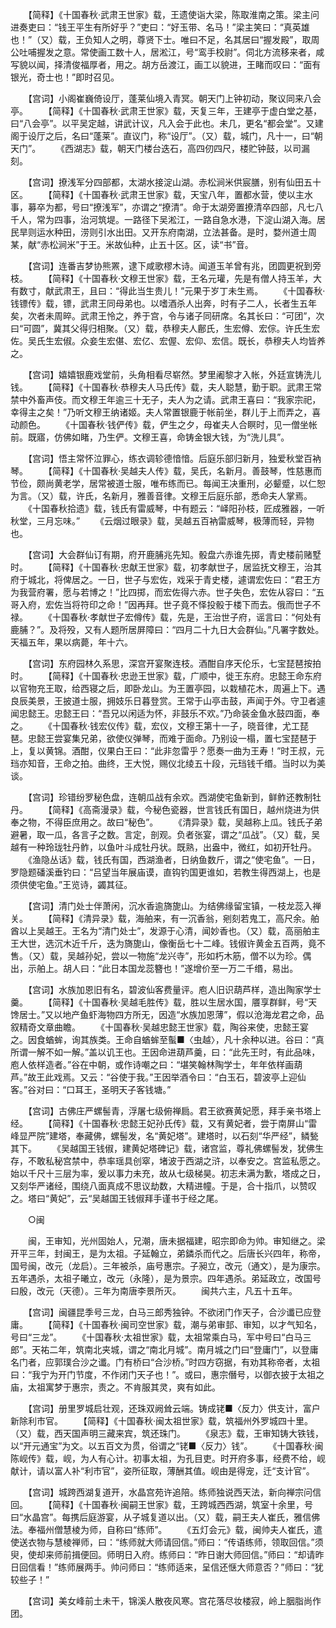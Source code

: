 <!-- { "loadSidebar": true } -->
　　【简释】《十国春秋·武肃王世家》载，王遗使诣大梁，陈取淮南之策。梁主问进奏吏曰：“钱王平生有所好乎？”吏曰：“好玉带、名马！”梁主笑曰：“真英雄也！”（又）载，王负知人之明，尊贤下士。唯曰不足，名其居曰“握发殿”，取周公吐哺握发之意。常使画工数十人，居淞江，号“鸾手校尉”。伺北方流移来者，咸写貌以闻，择清俊福厚者，用之。胡方岳渡江，画工以貌进，王睹而叹曰：“面有银光，奇士也！”即时召见。

　　【宫词】小阁崔巍倚设厅，蓬莱仙境入青冥。朝天门上钟初动，聚议同来八会亭。
　　【简释】《十国春秋·武肃王世家》载，天复三年，王建亭于虚白堂之基，曰“八会亭”。以平吴定越，讲武计议，凡入会于此也。未几，更名“都会堂”。又建阁于设厅之后，名曰“蓬莱”。直议门，称“设厅”。（又）载，城门，凡十一，曰“朝天门”。
　　《西湖志》载，朝天门楼台迭石，高四仞四尺，楼贮钟鼓，以司漏刻。

　　【宫词】撩浅军分四部都，太湖水接淀山湖。赤松涧米供宸膳，别有仙田五十区。
　　【简释】《十国春秋·武肃王世家》载，天宝八年，置都水营，使以主水事，募卒为都，号曰“撩浅军”，亦谓之“撩清”。命于太湖旁置撩清卒四部，凡七八千人，常为四事，治河筑堤。一路径下吴淞江，一路自急水港，下淀山湖入海。居民旱则运水种田，涝则引水出田。又开东府南湖，立法甚备。是时，婺州道士周某，献“赤松涧米”于王。米故仙种，止五十区。区，读“书”音。

　　【宫词】连番吉梦协熊罴，逮下咸歌樛木诗。闻道玉羊曾有兆，团圆更祝到旁枝。
　　【简释】《十国春秋·文穆王世家》载，王名元瓘，先是有僧人持玉羊，大有数寸，献武肃王，且曰：“得此当生贵儿！”元果于岁丁未生焉。
　　《十国春秋·钱镖传》载，镖，武肃王同母弟也。以嗜酒杀人出奔，时有子二人，长者生五年矣，次者未周晬。武肃王怜之，养于宫，令与诸子同研席。名其长曰：“可团”，次曰“可圆”，冀其父得归相聚。（又）载，恭穆夫人鄜氏，生宏僔、宏倧。许氏生宏佐。吴氏生宏俶。众妾生宏偡、宏亿、宏偓、宏仰、宏信。既长，恭穆夫人均皆养之。

　　【宫词】嬉嬉银鹿戏堂前，头角相看尽崭然。梦里阇黎才入帐，外廷宣铸洗儿钱。
　　【简释】《十国春秋·恭穆夫人马氏传》载，夫人聪慧，勤于职。武肃王常禁中外畜声伎。而文穆王年逾三十无子，夫人为之请。武肃王喜曰：“我家宗祀，幸得主之矣！”乃听文穆王纳诸姬。夫人常置银鹿于帐前坐，群儿于上而弄之，喜动颜色。
　　《十国春秋·钱俨传》载，俨生之夕，母崔夫人合瞑时，见一僧坐帐前。既寤，仿佛如睹，乃生俨。文穆王喜，命铸金银大钱，为“洗儿具”。

　　【宫词】悟主常怀泣罪心，练衣调轸德愔愔。后庭乐部归新月，独爱秋堂百衲琴。
　　【简释】《十国春秋·吴越夫人传》载，吴氏，名新月。善鼓琴，性慈惠而节俭，颇尚黄老学，居常被道士服，唯布练而已。每闻王决重刑，必颦蹙，以仁恕为言。（又）载，许氏，名新月，雅善音律。文穆王后庭乐部，悉命夫人掌焉。
　　《十国春秋拾遗》载，钱氏有雷威琴，中有题云：“峄阳孙枝，匠成雅器，一听秋堂，三月忘味。”
　　《云烟过眼录》载，吴越五百衲雷威琴，极薄而轻，异物也。

　　【宫词】大会群仙订有期，府开鹿脯兆先知。骰盘六赤谁先掷，青史楼前赌墅时。
　　【简释】《十国春秋·忠献王世家》载，初孝献世子，居监抚文穆王，治其府于城北，将俾居之。一日，世子与宏佐，戏采于青史楼，遽谓宏佐曰：“君王方为我营府署，愿与若博之！”比四掷，而宏佐得六赤。世子失色，宏佐从容曰：“五哥入府，宏佐当将符印之命！”因再拜。世子竟不怿投骰于楼下而去。俄而世子不禄。
　　《十国春秋·孝献世子宏僔传》载，先是，王治世子府，谣言曰：“何处有鹿脯？”。及将殁，又有人题所居屏障曰：“四月二十九日大会群仙。”凡署字数处。天福五年，果以病薨，年十六。

　　【宫词】东府园林久系思，深宫开宴聚连枝。酒酣自序天伦乐，七宝琵琶按拍时。
　　【简释】《十国春秋·忠逊王世家》载，广顺中，徙王东府。忠懿王命东府以官物充王取，给西寝之后，即卧龙山。为王置亭园，以栽植花木，周遍上下。遇良辰美景，王披道士服，拥妓乐日暮登赏。王常于山亭击鼓，声闻于外。守卫者遽闻忠懿王。忠懿王曰：“吾兄以闲适为怀，非鼓乐不欢。”乃命装金鱼水鼓四面，奉之。
　　《十国春秋·钱宏仪传》载，宏仪，文穆王第十一子，晓音律，尤工琵琶。忠懿王尝宴集兄弟，欲使仪弹琴，而难于面命。乃别设一榻，置七宝琵琶于上，复以黄锦。酒酣，仪果白王曰：“此非忽雷乎？愿奏一曲为王寿！”时王叔，元珰亦知音，王命之拍。曲终，王大悦，赐仪北绫五十段，元珰钱千缗。当时以为美谈。

　　【宫词】珍错纷罗秘色盘，连朝瓜战有余欢。西湖使宅鱼新到，鲜鲊还教制牡丹。
　　【简释】《高斋漫录》载，今秘色瓷器，世言钱氏有国日，越州烧进为供奉之物，不得臣庶用之。故曰“秘色”。
　　《清异录》载，吴越称上瓜。钱氏子弟避暑，取一瓜，各言子之数。言定，剖观。负者张宴，谓之“瓜战”。（又）载，吴越有一种玲珑牡丹鲊，以鱼叶斗成牡丹状。既熟，出盎中，微红，如初开牡丹。
　　《渔隐丛话》载，钱氏有国，西湖渔者，日纳鱼数斤，谓之“使宅鱼”。一日，罗隐题磻溪垂钓曰：“吕望当年展庙谟，直钩钓国更谁如，若教生得西湖上，也是须供使宅鱼。”王览诗，蠲其征。

　　【宫词】清门处士伴萧闲，沉水香逾旖旎山。为结佛缘留宝镇，一枝龙蕊入禅关。
　　【简释】《清异录》载，海舶来，有一沉香翁，剜刻若鬼工，高尺余。舶酋以上吴越王。王名为“清门处士”，发源于心清，闻妙香也。（又）载，高丽舶主王大世，选沉木近千斤，迭为旖旎山，像衡岳七十二峰。钱俶许黄金五百两，竟不售。（又）载，吴越孙妃，尝以一物施“龙兴寺”，形如朽木筋，僧不以为珍。偶出，示舶上。胡人曰：“此日本国龙蕊簪也！”遂增价至一万二千缗，易出。

　　【宫词】水族加恩旧有名，碧波仙客费量评。庖人旧识葫芦样，造出陶家学士羹。
　　【简释】《十国春秋·吴越毛胜传》载，胜以生居水国，餍享群鲜，号“天馋居士。”又以地产鱼虾海物四方所无，因造“水族加恩薄”，假以沧海龙君之命，品叙精奇文章曲瞻。
　　《十国春秋·吴越忠懿王世家》载，陶谷来使，忠懿王宴之。因食蝤蛑，询其族类。王命自蝤蛑至蟚■〈虫越〉，凡十余种以进。谷曰：“真所谓一解不如一解。”盖以讥王也。王因命进葫芦羹，曰：“此先王时，有此品味，庖人依样造者。”谷在中朝，或作诗嘲之曰：“堪笑翰林陶学士，年年依样画葫芦。”故王此戏焉。又云：“谷使于我。”王因举酒令曰：“白玉石，碧波亭上迎仙客。”谷对曰：“口耳王，圣明天子客钱塘。”

　　【宫词】古佛庄严螺髻青，浮屠七级俯禅扃。君王欲赛黄妃愿，拜手亲书塔上经。
　　【简释】《十国春秋·忠懿王妃孙氏传》载，又有黄妃者，尝于南屏山“雷峰显严院”建塔，奉藏佛，螺髻发，名“黄妃塔”。建塔时，以石刻“华严经”，鳞甃其下。
　　《吴越国王钱俶，建黄妃塔碑记》载，诸宫监，尊礼佛螺髻发，犹佛生存，不敢私秘宫禁中，恭率瑶具创窣，堵波于西湖之浒，以奉安之。宫监私愿之。始以千尺十三层为率，爰以事力未充，故从七级梯昊。初志未满为歉，塔成之日，又刻华严诸经，围绕八面真成不思议劫数，大精进幢。于是，合十指爪，以赞叹之。塔曰“黄妃”，云“吴越国王钱俶拜手谨书于经之尾。

　　○闽

　　闽，王审知，光州固始人，兄潮，唐未据福建，昭宗即命为帅。审知继之。梁开平三年，封闽王，是为太祖。子延翰立，弟鏻杀而代之。后唐长兴四年，称帝，国号闽，改元（龙启）。三年被杀，庙号惠宗。子昶立，改元（通文），是为康宗。五年遇杀，太祖子曦立，改元（永隆），是为景宗。四年遇杀。弟延政立，改国号曰殷，改元（天德）。三年为南唐李景所灭。
　　闽共六主，凡五十五年。

　　【宫词】闽疆昆季号三龙，白马三郎秀独钟。不欲闭门作天子，合沙谶已应登庸。
　　【简释】《十国春秋·闽司空世家》载，潮与弟审邽、审知，以才气知名，号曰“三龙”。
　　《十国春秋·太祖世家》载，太祖常乘白马，军中号曰“白马三郎”。天祐二年，筑南北夹城，谓之“南北月城”。南月城之门曰“登庸门”，以登庸名门者，应郭璞合沙之谶。门有桥曰“合沙桥。”时四方窃据，有劝其称帝者，太祖曰：“我宁为开门节度，不作闭门天子也！”。或曰，惠宗僭号，以御衣披于太祖之庙，太祖寓梦于惠宗，责之。不肯服其灵，爽有如此。

　　【宫词】册里罗城启壮观，还珠双阙耸云端。铸成铑■〈反力〉供支计，富户新除利市官。
　　【简释】《十国春秋·闽太祖世家》载，筑福州外罗城四十里。（又）载，西天国声明三藏来宾，筑还珠门。
　　《泉志》载，王审知铸大铁钱，以“开元通宝”为文。以五百文为贯，俗谓之“铑■〈反力〉钱”。
　　《十国春秋·闽陈岘传》载，岘，为人有心计。初事太祖，为孔目吏。时开府多事，经费不给，岘献计，请以富人补“利市官”，姿所征取，薄酬其值。岘由是得宠，迁“支计官”。

　　【宫词】城跨西湖复道开，水晶宫苑许追陪。练师独说西天法，新向禅宗问信回。
　　【简释】《十国春秋·闽嗣王世家》载，王跨城西西湖，筑室十余里，号曰“水晶宫”。每携后庭游宴，从子城复道以出。（又）载，嗣王夫人崔氏，雅信佛法。奉福州僧慧棱为师，自称曰“练师”。
　　《五灯会元》载，闽帅夫人崔氏，遣使送衣物与慧棱禅师，曰：“练师就大师请回信。”师曰：“传语练师，领取回信。”须臾，使却来师前揖便回。师明日入府。练师曰：“昨日谢大师回信。”师曰：“却请昨日回信看！”练师展两手。帅问师曰：“练师适来，呈信还惬大师意否？”师曰：“犹较些子！”

　　【宫词】美女峰前土未干，锦溪人散夜风寒。宫花落尽妆楼寂，岭上胭脂尚作团。
